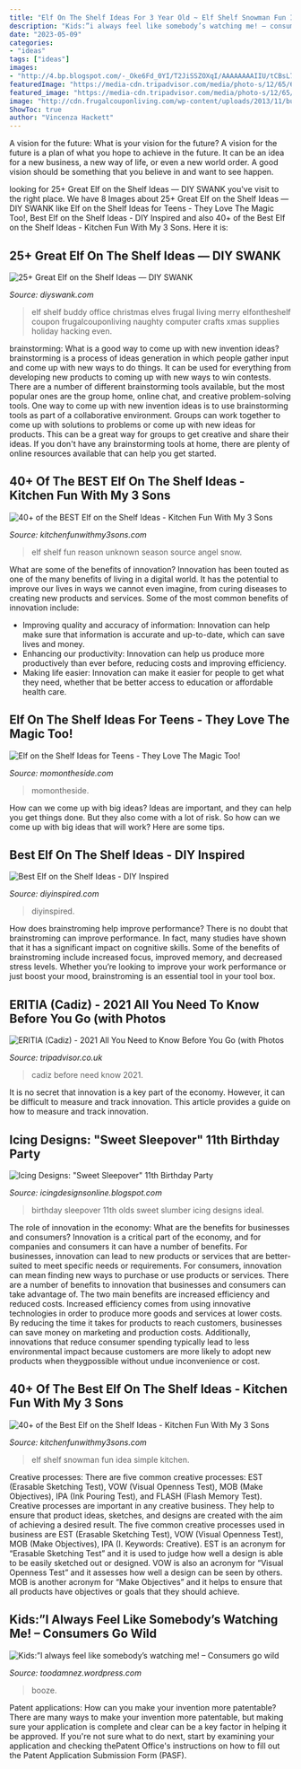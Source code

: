 ```yaml
---
title: "Elf On The Shelf Ideas For 3 Year Old ~ Elf Shelf Snowman Fun Idea Simple Kitchen"
description: "Kids:”i always feel like somebody’s watching me! – consumers go wild"
date: "2023-05-09"
categories:
- "ideas"
tags: ["ideas"]
images:
- "http://4.bp.blogspot.com/-_Oke6Fd_0YI/T2JiSSZOXqI/AAAAAAAAIIU/tCBsL7bvnGM/s1600/2.jpg"
featuredImage: "https://media-cdn.tripadvisor.com/media/photo-s/12/65/6d/a5/obra-de-pintura.jpg"
featured_image: "https://media-cdn.tripadvisor.com/media/photo-s/12/65/6d/a5/obra-de-pintura.jpg"
image: "http://cdn.frugalcouponliving.com/wp-content/uploads/2013/11/buddy-elf-on-the-shelf-ideas-frugal-coupon-living.jpg"
ShowToc: true
author: "Vincenza Hackett"
---
```



A vision for the future: What is your vision for the future?
A vision for the future is a plan of what you hope to achieve in the future. It can be an idea for a new business, a new way of life, or even a new world order. A good vision should be something that you believe in and want to see happen.

	

		
looking for 25+ Great Elf on the Shelf Ideas — DIY SWANK you've visit to the right place. We have 8 Images about 25+ Great Elf on the Shelf Ideas — DIY SWANK like Elf on the Shelf Ideas for Teens - They Love The Magic Too!, Best Elf on the Shelf Ideas - DIY Inspired and also 40+ of the Best Elf on the Shelf Ideas - Kitchen Fun With My 3 Sons. Here it is:
		
    
## 25+ Great Elf On The Shelf Ideas — DIY SWANK

<img loading=lazy src="http://cdn.frugalcouponliving.com/wp-content/uploads/2013/11/buddy-elf-on-the-shelf-ideas-frugal-coupon-living.jpg" onerror="this.onerror=null;this.src='https://tse4.mm.bing.net/th?id=OIP.4MHh6xUWK0HF-KslDjfUSgHaKM&amp;pid=15.1';" alt="25+ Great Elf on the Shelf Ideas — DIY SWANK">

_Source: diyswank.com_

>elf shelf buddy office christmas elves frugal living merry elfontheshelf coupon frugalcouponliving naughty computer crafts xmas supplies holiday hacking even. 

	

brainstorming: What is a good way to come up with new invention ideas?
brainstorming is a process of ideas generation in which people gather input and come up with new ways to do things. It can be used for everything from developing new products to coming up with new ways to win contests. There are a number of different brainstorming tools available, but the most popular ones are the group home, online chat, and creative problem-solving tools. 
One way to come up with new invention ideas is to use brainstorming tools as part of a collaborative environment. Groups can work together to come up with solutions to problems or come up with new ideas for products. This can be a great way for groups to get creative and share their ideas. If you don't have any brainstorming tools at home, there are plenty of online resources available that can help you get started.

    
## 40+ Of The BEST Elf On The Shelf Ideas - Kitchen Fun With My 3 Sons

<img loading=lazy src="http://kitchenfunwithmy3sons.com/wp-content/uploads/2016/11/The-Best-Elf-On-The-Shelf-Ideas-25.jpg" onerror="this.onerror=null;this.src='https://tse3.mm.bing.net/th?id=OIP.XZpiiGJimKFCTXHZzle1KQHaLG&amp;pid=15.1';" alt="40+ of the BEST Elf on the Shelf Ideas - Kitchen Fun With My 3 Sons">

_Source: kitchenfunwithmy3sons.com_

>elf shelf fun reason unknown season source angel snow. 

	

What are some of the benefits of innovation?
Innovation has been touted as one of the many benefits of living in a digital world. It has the potential to improve our lives in ways we cannot even imagine, from curing diseases to creating new products and services. Some of the most common benefits of innovation include: 
- Improving quality and accuracy of information: Innovation can help make sure that information is accurate and up-to-date, which can save lives and money. 
- Enhancing our productivity: Innovation can help us produce more productively than ever before, reducing costs and improving efficiency. 
- Making life easier: Innovation can make it easier for people to get what they need, whether that be better access to education or affordable health care.

    
## Elf On The Shelf Ideas For Teens - They Love The Magic Too!

<img loading=lazy src="https://momontheside.com/wp-content/uploads/2020/12/elf-ideas-teens-683x1024.png" onerror="this.onerror=null;this.src='https://tse3.mm.bing.net/th?id=OIP.y3LXR3vAexURS4OrZZnhPwHaLG&amp;pid=15.1';" alt="Elf on the Shelf Ideas for Teens - They Love The Magic Too!">

_Source: momontheside.com_

>momontheside. 

	

How can we come up with big ideas?
Ideas are important, and they can help you get things done. But they also come with a lot of risk. So how can we come up with big ideas that will work? Here are some tips.

    
## Best Elf On The Shelf Ideas - DIY Inspired

<img loading=lazy src="https://diyinspired.com/wp-content/uploads/2013/12/Best-Elf-Ideas.jpg" onerror="this.onerror=null;this.src='https://tse3.mm.bing.net/th?id=OIP.PLbw47Iq1I5A1SzeHXokbQHaLR&amp;pid=15.1';" alt="Best Elf on the Shelf Ideas - DIY Inspired">

_Source: diyinspired.com_

>diyinspired. 

	

How does brainstroming help improve performance?
There is no doubt that brainstroming can improve performance. In fact, many studies have shown that it has a significant impact on cognitive skills. Some of the benefits of brainstroming include increased focus, improved memory, and decreased stress levels. Whether you’re looking to improve your work performance or just boost your mood, brainstroming is an essential tool in your tool box.

    
## ERITIA (Cadiz) - 2021 All You Need To Know Before You Go (with Photos

<img loading=lazy src="https://media-cdn.tripadvisor.com/media/photo-s/12/65/6d/a5/obra-de-pintura.jpg" onerror="this.onerror=null;this.src='https://tse4.mm.bing.net/th?id=OIP.qJfXrHRDiD5ctGSxANrCFAAAAA&amp;pid=15.1';" alt="ERITIA (Cadiz) - 2021 All You Need to Know Before You Go (with Photos">

_Source: tripadvisor.co.uk_

>cadiz before need know 2021. 

	

It is no secret that innovation is a key part of the economy. However, it can be difficult to measure and track innovation. This article provides a guide on how to measure and track innovation.

    
## Icing Designs: &quot;Sweet Sleepover&quot; 11th Birthday Party

<img loading=lazy src="http://4.bp.blogspot.com/-_Oke6Fd_0YI/T2JiSSZOXqI/AAAAAAAAIIU/tCBsL7bvnGM/s1600/2.jpg" onerror="this.onerror=null;this.src='https://tse4.mm.bing.net/th?id=OIP.gXvl5F2ifHAgAcoQFpB2ygHaJm&amp;pid=15.1';" alt="Icing Designs: &quot;Sweet Sleepover&quot; 11th Birthday Party">

_Source: icingdesignsonline.blogspot.com_

>birthday sleepover 11th olds sweet slumber icing designs ideal. 

	

The role of innovation in the economy: What are the benefits for businesses and consumers?
Innovation is a critical part of the economy, and for companies and consumers it can have a number of benefits. For businesses, innovation can lead to new products or services that are better-suited to meet specific needs or requirements. For consumers, innovation can mean finding new ways to purchase or use products or services.
There are a number of benefits to innovation that businesses and consumers can take advantage of. The two main benefits are increased efficiency and reduced costs. Increased efficiency comes from using innovative technologies in order to produce more goods and services at lower costs. By reducing the time it takes for products to reach customers, businesses can save money on marketing and production costs. Additionally, innovations that reduce consumer spending typically lead to less environmental impact because customers are more likely to adopt new products when theygpossible without undue inconvenience or cost.

    
## 40+ Of The Best Elf On The Shelf Ideas - Kitchen Fun With My 3 Sons

<img loading=lazy src="https://kitchenfunwithmy3sons.com/wp-content/uploads/2016/11/elf-melted-snowman.jpg" onerror="this.onerror=null;this.src='https://tse2.mm.bing.net/th?id=OIP.iMwWwdfd3MR5VxE34DsTFgHaKZ&amp;pid=15.1';" alt="40+ of the Best Elf on the Shelf Ideas - Kitchen Fun With My 3 Sons">

_Source: kitchenfunwithmy3sons.com_

>elf shelf snowman fun idea simple kitchen. 

	

Creative processes: There are five common creative processes: EST (Erasable Sketching Test), VOW (Visual Openness Test), MOB (Make Objectives), IPA (Ink Pouring Test), and FLASH (Flash Memory Test).
Creative processes are important in any creative business. They help to ensure that product ideas, sketches, and designs are created with the aim of achieving a desired result. The five common creative processes used in business are EST (Erasable Sketching Test), VOW (Visual Openness Test), MOB (Make Objectives), IPA (I. Keywords: Creative).
 EST is an acronym for “Erasable Sketching Test” and it is used to judge how well a design is able to be easily sketched out or designed. VOW is also an acronym for “Visual Openness Test” and it assesses how well a design can be seen by others. MOB is another acronym for “Make Objectives” and it helps to ensure that all products have objectives or goals that they should achieve.

    
## Kids:”I Always Feel Like Somebody’s Watching Me! – Consumers Go Wild

<img loading=lazy src="http://farm6.static.flickr.com/5244/5259384017_309118d3ce.jpg" onerror="this.onerror=null;this.src='https://tse1.mm.bing.net/th?id=OIP.IkjDoH8rckUt5gHLMXFDLwHaHa&amp;pid=15.1';" alt="Kids:”I always feel like somebody’s watching me! – Consumers go wild">

_Source: toodamnez.wordpress.com_

>booze. 

	

Patent applications: How can you make your invention more patentable?
There are many ways to make your invention more patentable, but making sure your application is complete and clear can be a key factor in helping it be approved. If you're not sure what to do next, start by examining your application and checking thePatent Office's instructions on how to fill out the Patent Application Submission Form (PASF).

